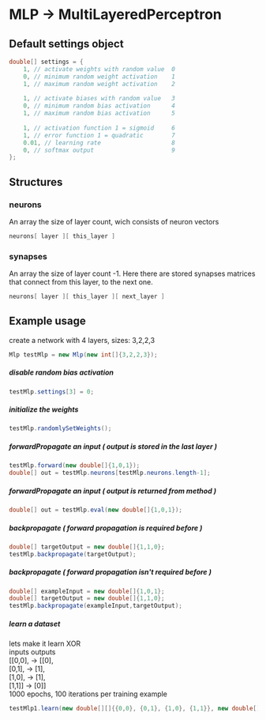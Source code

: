 # MLP -> MultiLayeredPerceptron

## Default settings object
```java
double[] settings = {
    1, // activate weights with random value  0
    0, // minimum random weight activation    1
    1, // maximum random weight activation    2
    
    1, // activate biases with random value   3
    0, // minimum random bias activation      4
    1, // maximum random bias activation      5
    
    1, // activation function 1 = sigmoid     6
    1, // error function 1 = quadratic        7
    0.01, // learning rate                    8
    0, // softmax output                      9
};
```

## Structures

### neurons
An array the size of layer count, wich consists of neuron vectors

```java
neurons[ layer ][ this_layer ]
```

### synapses
An array the size of layer count -1. Here there are stored synapses matrices that connect from this layer, to the next one.

```java
neurons[ layer ][ this_layer ][ next_layer ]
```

## Example usage

create a network with 4 layers, sizes: 3,2,2,3
```java
Mlp testMlp = new Mlp(new int[]{3,2,2,3});
```

##### disable random bias activation
```java
testMlp.settings[3] = 0;
```

##### initialize the weights
```java
testMlp.randomlySetWeights();
```

##### forwardPropagate an input ( output is stored in the last layer )
```java
testMlp.forward(new double[]{1,0,1});
double[] out = testMlp.neurons[testMlp.neurons.length-1];
```

##### forwardPropagate an input ( output is returned from method )
```java
double[] out = testMlp.eval(new double[]{1,0,1});
```

##### backpropagate ( forward propagation is required before )
```java
double[] targetOutput = new double[]{1,1,0};
testMlp.backpropagate(targetOutput);
```

##### backpropagate ( forward propagation isn't required before )
```java
double[] exampleInput = new double[]{1,0,1};
double[] targetOutput = new double[]{1,1,0};
testMlp.backpropagate(exampleInput,targetOutput);
```

##### learn a dataset   
lets make it learn XOR  
inputs   outputs  
[[0,0], -> [[0],  
 [0,1], ->  [1],  
 [1,0], ->  [1],  
 [1,1]] ->  [0]]  
1000 epochs, 100 iterations per training example
```java
testMlp1.learn(new double[][]{{0,0}, {0,1}, {1,0}, {1,1}}, new double[][]{{0}, {1}, {1}, {0}}, 1000, 100);
```
